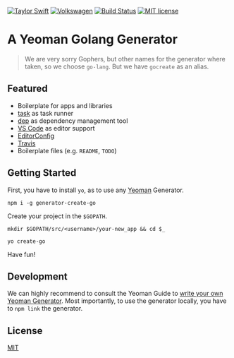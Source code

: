 [![Taylor Swift](https://img.shields.io/badge/secured%20by-taylor%20swift-brightgreen.svg)](https://twitter.com/SwiftOnSecurity)
[![Volkswagen](https://auchenberg.github.io/volkswagen/volkswargen_ci.svg?v=1)](https://github.com/auchenberg/volkswagen)
[![Build Status](https://travis-ci.org/andersnormal/generator-create-go.svg?branch=master)](https://travis-ci.org/andersnormal/generator-create-go)
[![MIT license](http://img.shields.io/badge/license-MIT-brightgreen.svg)](http://opensource.org/licenses/MIT)

# A Yeoman Golang Generator

> We are very sorry Gophers, but other names for the generator where taken, so we choose `go-lang`. But we have `gocreate` as an alias.

## Featured

- Boilerplate for apps and libraries
- [task](https://github.com/go-task) as task runner
- [dep](https://github.com/golang/dep) as dependency management tool
- [VS Code](https://code.visualstudio.com/) as editor support
- [EditorConfig](https://editorconfig.org/)
- [Travis](https://travis-ci.org/)
- Boilerplate files (e.g. `README`, `TODO`)

## Getting Started

First, you have to install `yo`, as to use any [Yeoman](http://yeoman.io/) Generator.

```
npm i -g generator-create-go
```

Create your project in the `$GOPATH`.

```
mkdir $GOPATH/src/<username>/your-new_app && cd $_
```

```
yo create-go
```

Have fun!

## Development

We can highly recommend to consult the Yeoman Guide to [write your own Yeoman Generator](http://yeoman.io/authoring/). Most importantly, to use the generator locally, you have to `npm link` the generator.

## License

[MIT](/LICENSE)
